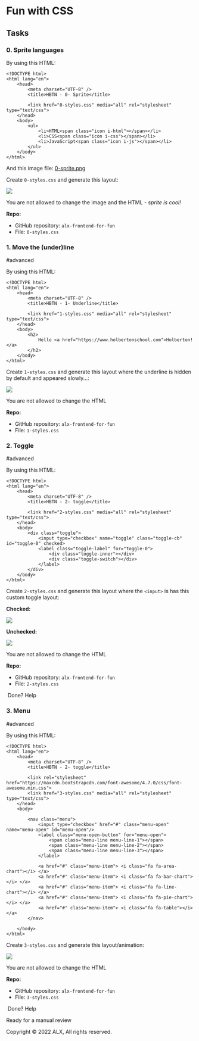 Fun with CSS
============

Tasks
-----

### 0\. Sprite languages


By using this HTML:

```
<!DOCTYPE html>
<html lang="en">
    <head>
        <meta charset="UTF-8" />
        <title>HBTN - 0- Sprite</title>

        <link href="0-styles.css" media="all" rel="stylesheet" type="text/css">
    </head>
    <body>
        <ul>
            <li>HTML<span class="icon i-html"></span></li>
            <li>CSS<span class="icon i-css"></span></li>
            <li>JavaScript<span class="icon i-js"></span></li>
        </ul>
    </body>
</html>

```

And this image file: [0-sprite.png](https://s3.amazonaws.com/alx-intranet.hbtn.io/uploads/medias/2020/2/d416199ca6ecdbd0f8a3.png?X-Amz-Algorithm=AWS4-HMAC-SHA256&X-Amz-Credential=AKIARDDGGGOUSBVO6H7D%2F20220730%2Fus-east-1%2Fs3%2Faws4_request&X-Amz-Date=20220730T041103Z&X-Amz-Expires=345600&X-Amz-SignedHeaders=host&X-Amz-Signature=5f19ebba819a650cfb88368b1f5593df2adc8faadf0f1c638538251f6aa066b1 "0-sprite.png")

Create `0-styles.css` and generate this layout:

![](https://s3.amazonaws.com/alx-intranet.hbtn.io/uploads/medias/2020/2/94aa60f76c412f40a87b.png?X-Amz-Algorithm=AWS4-HMAC-SHA256&X-Amz-Credential=AKIARDDGGGOUSBVO6H7D%2F20220730%2Fus-east-1%2Fs3%2Faws4_request&X-Amz-Date=20220730T041103Z&X-Amz-Expires=86400&X-Amz-SignedHeaders=host&X-Amz-Signature=31f6cc74c86cbd381660dea386d29c273eac0251b6c7167420746a26fcc45542)

You are not allowed to change the image and the HTML - *sprite is cool!*

**Repo:**

-   GitHub repository: `alx-frontend-for-fun`
-   File: `0-styles.css`



### 1\. Move the (under)line

#advanced

By using this HTML:

```
<!DOCTYPE html>
<html lang="en">
    <head>
        <meta charset="UTF-8" />
        <title>HBTN - 1- Underline</title>

        <link href="1-styles.css" media="all" rel="stylesheet" type="text/css">
    </head>
    <body>
        <h2>
            Hello <a href="https://www.holbertonschool.com">Holberton!</a>
        </h2>
    </body>
</html>

```

Create `1-styles.css` and generate this layout where the underline is hidden by default and appeared slowly...:

![](https://s3.amazonaws.com/alx-intranet.hbtn.io/uploads/medias/2020/2/b791cfdbd11c0eefa5f7.gif?X-Amz-Algorithm=AWS4-HMAC-SHA256&X-Amz-Credential=AKIARDDGGGOUSBVO6H7D%2F20220730%2Fus-east-1%2Fs3%2Faws4_request&X-Amz-Date=20220730T041103Z&X-Amz-Expires=86400&X-Amz-SignedHeaders=host&X-Amz-Signature=cc98f31117a354d3a0300f293a8e735e7150b51c57b7c2c5937d6a29ac126a16)

You are not allowed to change the HTML

**Repo:**

-   GitHub repository: `alx-frontend-for-fun`
-   File: `1-styles.css`



### 2\. Toggle

#advanced

By using this HTML:

```
<!DOCTYPE html>
<html lang="en">
    <head>
        <meta charset="UTF-8" />
        <title>HBTN - 2- toggle</title>

        <link href="2-styles.css" media="all" rel="stylesheet" type="text/css">
    </head>
    <body>
        <div class="toggle">
            <input type="checkbox" name="toggle" class="toggle-cb" id="toggle-0" checked>
            <label class="toggle-label" for="toggle-0">
                <div class="toggle-inner"></div>
                <div class="toggle-switch"></div>
            </label>
        </div>
    </body>
</html>

```

Create `2-styles.css` and generate this layout where the `<input>` is has this custom toggle layout:

**Checked:**

![](https://s3.amazonaws.com/alx-intranet.hbtn.io/uploads/medias/2020/2/3848b025c8f25636bba5.png?X-Amz-Algorithm=AWS4-HMAC-SHA256&X-Amz-Credential=AKIARDDGGGOUSBVO6H7D%2F20220730%2Fus-east-1%2Fs3%2Faws4_request&X-Amz-Date=20220730T041103Z&X-Amz-Expires=86400&X-Amz-SignedHeaders=host&X-Amz-Signature=d53fb54abe205ecfdd2c74ab67bc7f8548fcb15f106ffaa549a5487a66240f82)

**Unchecked:**

![](https://s3.amazonaws.com/alx-intranet.hbtn.io/uploads/medias/2020/2/aeae59fdee93b17f360f.png?X-Amz-Algorithm=AWS4-HMAC-SHA256&X-Amz-Credential=AKIARDDGGGOUSBVO6H7D%2F20220730%2Fus-east-1%2Fs3%2Faws4_request&X-Amz-Date=20220730T041103Z&X-Amz-Expires=86400&X-Amz-SignedHeaders=host&X-Amz-Signature=969e09dd44d55b2510c640a5594836d2869ea11837ef4a7343c1733fc09572b4)

You are not allowed to change the HTML

**Repo:**

-   GitHub repository: `alx-frontend-for-fun`
-   File: `2-styles.css`

 Done? Help

### 3\. Menu

#advanced

By using this HTML:

```
<!DOCTYPE html>
<html lang="en">
    <head>
        <meta charset="UTF-8" />
        <title>HBTN - 2- toggle</title>

        <link rel="stylesheet" href="https://maxcdn.bootstrapcdn.com/font-awesome/4.7.0/css/font-awesome.min.css">
        <link href="3-styles.css" media="all" rel="stylesheet" type="text/css">
    </head>
    <body>

        <nav class="menu">
            <input type="checkbox" href="#" class="menu-open" name="menu-open" id="menu-open"/>
            <label class="menu-open-button" for="menu-open">
                <span class="menu-line menu-line-1"></span>
                <span class="menu-line menu-line-2"></span>
                <span class="menu-line menu-line-3"></span>
            </label>

            <a href="#" class="menu-item"> <i class="fa fa-area-chart"></i> </a>
            <a href="#" class="menu-item"> <i class="fa fa-bar-chart"></i> </a>
            <a href="#" class="menu-item"> <i class="fa fa-line-chart"></i> </a>
            <a href="#" class="menu-item"> <i class="fa fa-pie-chart"></i> </a>
            <a href="#" class="menu-item"> <i class="fa fa-table"></i> </a>
        </nav>

    </body>
</html>

```

Create `3-styles.css` and generate this layout/animation:

![](https://s3.amazonaws.com/alx-intranet.hbtn.io/uploads/medias/2020/2/252a25667dc7c65fe0e9.gif?X-Amz-Algorithm=AWS4-HMAC-SHA256&X-Amz-Credential=AKIARDDGGGOUSBVO6H7D%2F20220730%2Fus-east-1%2Fs3%2Faws4_request&X-Amz-Date=20220730T041103Z&X-Amz-Expires=86400&X-Amz-SignedHeaders=host&X-Amz-Signature=4b2dac3d654578deb896167611fc29d2804cd507d2b2537d12200665efaf994a)

You are not allowed to change the HTML

**Repo:**

-   GitHub repository: `alx-frontend-for-fun`
-   File: `3-styles.css`

 Done? Help

Ready for a manual review

Copyright © 2022 ALX, All rights reserved.
